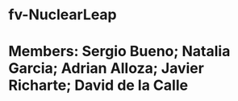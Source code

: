 # fv-NuclearLeap

# Members: Sergio Bueno; Natalia Garcia; Adrian Alloza; Javier Richarte; David de la Calle
